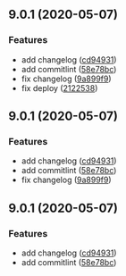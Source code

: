 ## 9.0.1 (2020-05-07)


### Features

* add changelog ([cd94931](https://github.com/ueqt/uma/commit/cd94931e42c2d877503363597b8d66e3d7fecaae))
* add commitlint ([58e78bc](https://github.com/ueqt/uma/commit/58e78bcf2129325bc396d5c8fefe6a66424bcde6))
* fix changelog ([9a899f9](https://github.com/ueqt/uma/commit/9a899f98328e5507cc0db14bc9006ca09810aeab))
* fix deploy ([2122538](https://github.com/ueqt/uma/commit/2122538de10ebf44545613d087145ffac971f71b))



## 9.0.1 (2020-05-07)


### Features

* add changelog ([cd94931](https://github.com/ueqt/uma/commit/cd94931e42c2d877503363597b8d66e3d7fecaae))
* add commitlint ([58e78bc](https://github.com/ueqt/uma/commit/58e78bcf2129325bc396d5c8fefe6a66424bcde6))
* fix changelog ([9a899f9](https://github.com/ueqt/uma/commit/9a899f98328e5507cc0db14bc9006ca09810aeab))



## 9.0.1 (2020-05-07)


### Features

* add changelog ([cd94931](https://github.com/ueqt/uma/commit/cd94931e42c2d877503363597b8d66e3d7fecaae))
* add commitlint ([58e78bc](https://github.com/ueqt/uma/commit/58e78bcf2129325bc396d5c8fefe6a66424bcde6))



